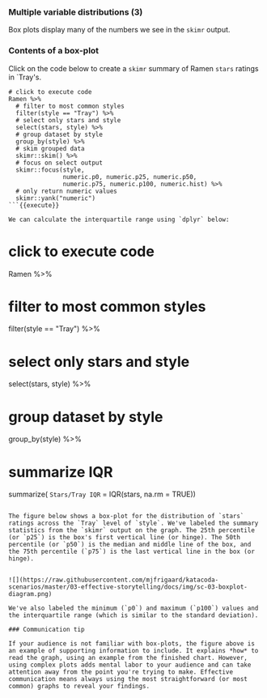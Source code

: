 ### Multiple variable distributions (3)

Box plots display many of the numbers we see in the `skimr` output. 

### Contents of a box-plot

Click on the code below to create a `skimr` summary of Ramen `stars` ratings in `Tray's.

```
# click to execute code
Ramen %>% 
  # filter to most common styles
  filter(style == "Tray") %>% 
  # select only stars and style
  select(stars, style) %>% 
  # group dataset by style
  group_by(style) %>% 
  # skim grouped data
  skimr::skim() %>% 
  # focus on select output
  skimr::focus(style,
               numeric.p0, numeric.p25, numeric.p50,
               numeric.p75, numeric.p100, numeric.hist) %>% 
  # only return numeric values
  skimr::yank("numeric") 
```{{execute}}

We can calculate the interquartile range using `dplyr` below:

```
# click to execute code
Ramen %>% 
  # filter to most common styles
  filter(style == "Tray") %>% 
  # select only stars and style
  select(stars, style) %>% 
  # group dataset by style
  group_by(style) %>% 
  # summarize IQR
  summarize(
    `Stars/Tray IQR` = IQR(stars, na.rm = TRUE))
```{{execute}}

The figure below shows a box-plot for the distribution of `stars` ratings across the `Tray` level of `style`. We've labeled the summary statistics from the `skimr` output on the graph. The 25th percentile (or `p25`) is the box's first vertical line (or hinge). The 50th percentile (or `p50`) is the median and middle line of the box, and the 75th percentile (`p75`) is the last vertical line in the box (or hinge). 


![](https://raw.githubusercontent.com/mjfrigaard/katacoda-scenarios/master/03-effective-storytelling/docs/img/sc-03-boxplot-diagram.png) 

We've also labeled the minimum (`p0`) and maximum (`p100`) values and the interquartile range (which is similar to the standard deviation). 

### Communication tip

If your audience is not familiar with box-plots, the figure above is an example of supporting information to include. It explains *how* to read the graph, using an example from the finished chart. However, using complex plots adds mental labor to your audience and can take attention away from the point you're trying to make. Effective communication means always using the most straightforward (or most common) graphs to reveal your findings. 
